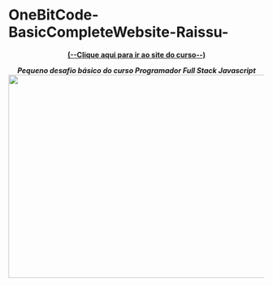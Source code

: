 # OneBitCode-BasicCompleteWebsite-Raissu-

<div align="center">
  <p>
    <a href="https://programador.onebitcode.com/?ref=C54036552P"><strong>(--Clique aqui para ir ao site do curso--)</strong></a>
  </p>
  
  <i><strong>Pequeno desafio básico do curso Programador Full Stack Javascript</strong></i>
  <br>
  <img width="800" height="400" src="https://c.tenor.com/f--iau4r1dEAAAAC/astronauta-chango.gif">
</div>
